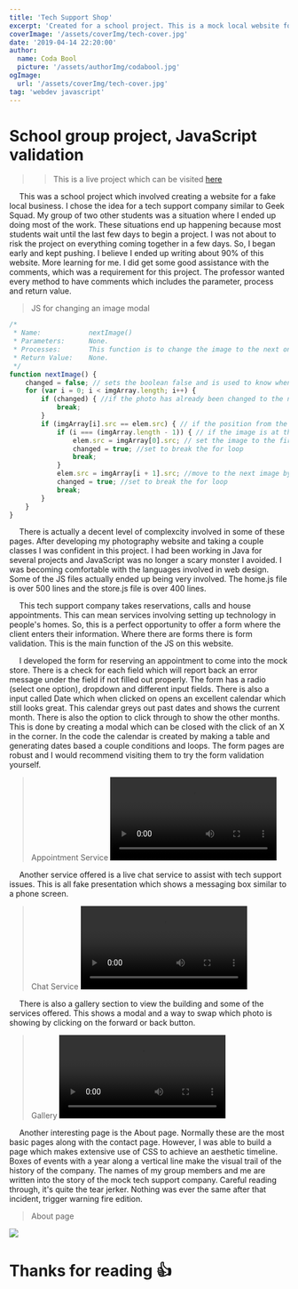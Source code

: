 ```yaml
---
title: 'Tech Support Shop'
excerpt: 'Created for a school project. This is a mock local website for selling tech support. Services include a home appoinment request form and even a mock live chat. There are picture modals in the gallery. As well as some fun CSS for a company history timeline. Check this one out.'
coverImage: '/assets/coverImg/tech-cover.jpg'
date: '2019-04-14 22:20:00'
author:
  name: Coda Bool
  picture: '/assets/authorImg/codabool.jpg'
ogImage:
  url: '/assets/coverImg/tech-cover.jpg'
tag: 'webdev javascript'
---
```


# School group project, JavaScript validation
>> This is a live project which can be visited [here](https://codabool.com/projects/2)

&emsp;
This was a school project which involved creating a website for a fake local business. 
I chose the idea for a tech support company similar to Geek Squad. 
My group of two other students was a situation where I ended up doing most of the work. 
These situations end up happening because most students wait until the last few days to begin a project. 
I was not about to risk the project on everything coming together in a few days. 
So, I began early and kept pushing. 
I believe I ended up writing about 90% of this website. 
More learning for me.
I did get some good assistance with the comments, which was a requirement for this project. 
The professor wanted every method to have comments which includes the parameter, process and return value. 

> JS for changing an image modal
```javascript
/*
 * Name:			nextImage()
 * Parameters:		None.
 * Processes:		This function is to change the image to the next one (to the right).
 * Return Value:	None.
 */
function nextImage() {
	changed = false; // sets the boolean false and is used to know when to break from the for loop.
    for (var i = 0; i < imgArray.length; i++) {
		if (changed) { //if the photo has already been changed to the next image, break out of the loop.
			break;
		}
		if (imgArray[i].src == elem.src) { // if the position from the loop in the array of images is found to be the same as the current modal image
			if (i === (imgArray.length - 1)) { // if the image is at the end of the image array
				elem.src = imgArray[0].src; // set the image to the first image in the array
				changed = true; //set to break the for loop
				break;
			}
			elem.src = imgArray[i + 1].src; //move to the next image by increasing to the next element in the array
			changed = true; //set to break the for loop
			break;
		}
    }
}
```

&emsp;
There is actually a decent level of complexcity involved in some of these pages. 
After developing my photography website and taking a couple classes I was confident in this project. 
I had been working in Java for several projects and JavaScript was no longer a scary monster I avoided. 
I was becoming comfortable with the languages involved in web design. 
Some of the JS files actually ended up being very involved. 
The home.js file is over 500 lines and the store.js file is over 400 lines. 
<!-- gallery page -->
&emsp;
This tech support company takes reservations, calls and house appointments. 
This can mean services involving setting up technology in people's homes. 
So, this is a perfect opportunity to offer a form where the client enters their information. 
Where there are forms there is form validation. 
This is the main function of the JS on this website. 
<!-- code -->

&emsp;
I developed the form for reserving an appointment to come into the mock store. There is a check for each field which will report back an error message under the field if not filled out properly.
The form has a radio (select one option), dropdown and different input fields. 
There is also a input called Date which when clicked on opens an excellent calendar which still looks great. 
This calendar greys out past dates and shows the current month. 
There is also the option to click through to show the other months. 
This is done by creating a modal which can be closed with the click of an X in the corner. 
In the code the calendar is created by making a table and generating dates based a couple conditions and loops. 
The form pages are robust and I would recommend visiting them to try the form validation yourself. 

> Appointment Service
<video autoplay loop src="/assets/byPost/tech-support/service.mp4"></video>

<!-- services page -->
&emsp;
Another service offered is a live chat service to assist with tech support issues. This is all fake presentation which shows a messaging box similar to a phone screen. 

> Chat Service
<video autoplay loop src="/assets/byPost/tech-support/Chat.mp4"></video>

&emsp;
There is also a gallery section to view the building and some of the services offered. This shows a modal and a way to swap which photo is showing by clicking on the forward or back button. 

> Gallery
<video autoplay loop src="/assets/byPost/tech-support/gallery.mp4"></video>

<!-- the form -->
&emsp;
Another interesting page is the About page. 
Normally these are the most basic pages along with the contact page. 
However, I was able to build a page which makes extensive use of CSS to achieve an aesthetic timeline. 
Boxes of events with a year along a vertical line make the visual trail of the history of the company. 
The names of my group members and me are written into the story of the mock tech support company. 
Careful reading through, it's quite the tear jerker. 
Nothing was ever the same after that incident, trigger warning fire edition. 
<!-- about page timeline -->

> About page
<image src="/assets/byPost/tech-support/about-page.jpg" />

# Thanks for reading 👍